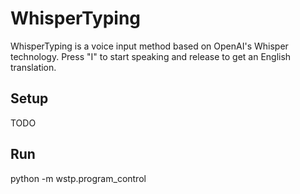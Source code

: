 # WhisperTyping

WhisperTyping is a voice input method based on OpenAI's Whisper technology. Press "I" to start speaking and release to get an English translation.

## Setup
TODO

## Run
python -m wstp.program_control
